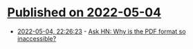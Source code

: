 # [Published on 2022-05-04](index.md)

* [2022-05-04, 22:26:23](https://news.ycombinator.com/item?id=31266661) - [Ask HN: Why is the PDF format so inaccessible?](https://news.ycombinator.com/item?id=31266661)
